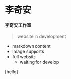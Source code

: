 # 李奇安
#### 李奇安工作室

> website in development
- markdown content
- image supports
- full website
  - waiting for develop

[hello]
